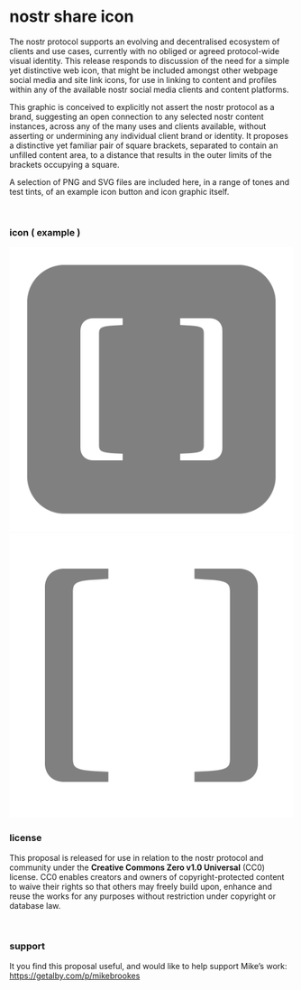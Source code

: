 # nostr share icon

The nostr protocol supports an evolving and decentralised ecosystem of clients and use cases, currently with no obliged or agreed protocol-wide visual identity. This release responds to discussion of the need for a simple yet distinctive web icon, that might be included amongst other webpage social media and site link icons, for use in linking to content and profiles within any of the available nostr social media clients and content platforms.

This graphic is conceived to explicitly not assert the nostr protocol as a brand, suggesting an open connection to any selected nostr content instances, across any of the many uses and clients available, without asserting or undermining any individual client brand or identity. It proposes a distinctive yet familiar pair of square brackets, separated to contain an unfilled content area, to a distance that results in the outer limits of the brackets occupying a square.

A selection of PNG and SVG files are included here, in a range of tones and test tints, of an example icon button and icon graphic itself.

</br>

### icon ( example )

![nostr icon base grey](/PNG/nostr_button_grey_1024px.png)  ![nostr icon grafic grey](/PNG/nostr_icon_grey_1024px.png)


### license
This proposal is released for use in relation to the nostr protocol and community under the **Creative Commons Zero v1.0 Universal** (CC0) license.
CC0 enables creators and owners of copyright-protected content to waive their rights so that others may freely build upon, enhance and reuse the works for any purposes without restriction under copyright or database law.

</br>

### support

It you find this proposal useful, and would like to help support Mike’s work: https://getalby.com/p/mikebrookes

</br>
